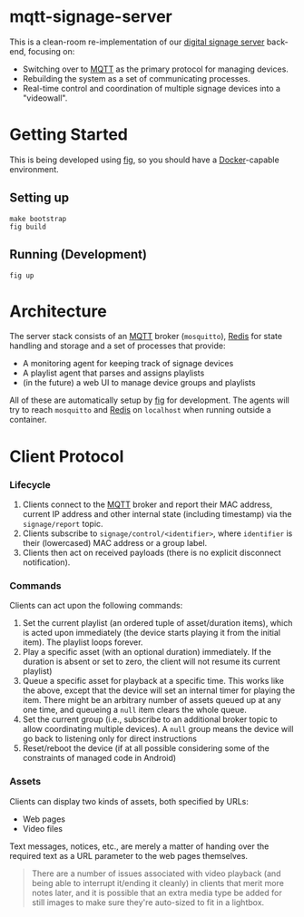 # mqtt-signage-server

This is a clean-room re-implementation of our [digital signage server][dss] back-end, focusing on:

* Switching over to [MQTT][mqtt] as the primary protocol for managing devices.
* Rebuilding the system as a set of communicating processes.
* Real-time control and coordination of multiple signage devices into a "videowall".

# Getting Started

This is being developed using [fig][fig], so you should have a [Docker][d]-capable environment.

## Setting up

```
make bootstrap
fig build
```

## Running (Development)

```
fig up
```

# Architecture

The server stack consists of an [MQTT][mqtt] broker (`mosquitto`), [Redis][r] for state handling and storage and a set of processes that provide:

* A monitoring agent for keeping track of signage devices 
* A playlist agent that parses and assigns playlists
* (in the future) a web UI to manage device groups and playlists

All of these are automatically setup by [fig][fig] for development. The agents will try to reach `mosquitto` and [Redis][r] on `localhost` when running outside a container.

# Client Protocol

### Lifecycle

1. Clients connect to the [MQTT][mqtt] broker and report their MAC address, current IP address and other internal state (including timestamp) via the `signage/report` topic.
2. Clients subscribe to `signage/control/<identifier>`, where `identifier` is their (lowercased) MAC address or a group label.
3. Clients then act on received payloads (there is no explicit disconnect notification).

### Commands

Clients can act upon the following commands:

1. Set the current playlist (an ordered tuple of asset/duration items), which is acted upon immediately (the device starts playing it from the initial item). The playlist loops forever.
2. Play a specific asset (with an optional duration) immediately. If the duration is absent or set to zero, the client will not resume its current playlist)
3. Queue a specific asset for playback at a specific time. This works like the above, except that the device will set an internal timer for playing the item. There might be an arbitrary number of assets queued up at any one time, and queueing a `null` item clears the whole queue.
4. Set the current group (i.e., subscribe to an additional broker topic to allow coordinating multiple devices). A `null` group means the device will go back to listening only for direct instructions
5. Reset/reboot the device (if at all possible considering some of the constraints of managed code in Android)

### Assets

Clients can display two kinds of assets, both specified by URLs:

* Web pages
* Video files

Text messages, notices, etc., are merely a matter of handing over the required text as a URL parameter to the web pages themselves.

> There are a number of issues associated with video playback (and being able to interrupt it/ending it cleanly) in clients that merit more notes later, and it is possible that an extra media type be added for still images to make sure they're auto-sized to fit in a lightbox.

[mqtt]: http://www.mqtt.org
[dss]: http://github.com/sapo/digital-signage-server
[fig]: http://www.fig.sh
[d]: http://www.docker.com
[r]: http://redis.io

